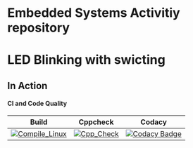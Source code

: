 # Embedded Systems Activitiy repository

# LED Blinking with swicting

## In Action


#### CI and Code Quality

|Build|Cppcheck|Codacy|
|:--:|:--:|:--:|
|[![Compile_Linux](https://github.com/jagadeesharadhyula7608/Embedded_C_Activity_Stepin256282/actions/workflows/compile.yml/badge.svg)](https://github.com/jagadeesharadhyula7608/Embedded_C_Activity_Stepin256282/actions/workflows/compile.yml)|[![Cpp_Check](https://github.com/jagadeesharadhyula7608/Embedded_C_Activity_Stepin256282/actions/workflows/cpp_check.yml/badge.svg)](https://github.com/jagadeesharadhyula7608/Embedded_C_Activity_Stepin256282/actions/workflows/cpp_check.yml)|[![Codacy Badge](https://app.codacy.com/project/badge/Grade/643b7ca2b2dc4daba1e700c216bb87d9)](https://www.codacy.com/gh/Bharathgopal/Emb-C/dashboard?utm_source=github.com&amp;utm_medium=referral&amp;utm_content=Bharathgopal/Emb-C&amp;utm_campaign=Badge_Grade)|
